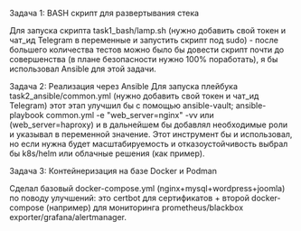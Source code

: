 Задача 1: BASH скрипт для развертывания стека

Для запуска скрипта task1_bash/lamp.sh (нужно добавить свой токен и чат_ид Telegram в переменные и запустить скрипт под sudo) - после большего количества тестов можно было бы довести скрипт почти до совершенства (в плане безопасности нужно 100% поработать), я бы использовал Ansible для этой задачи.

Задача 2: Реализация через Ansible
Для запуска плейбука task2_ansible/common.yml (нужно добавить свой токен и чат_ид Telegram) этот этап улучшил бы с помощью ansible-vault;
ansible-playbook common.yml -e "web_server=nginx" -vv или (web_server=haproxy) и в дальнейшем бы добавлял необходимые роли и указывал в переменной значение.
Этот инструмент бы и использовал, но если нужна будет масштабируемость и отказоустойчивость выбрал бы k8s/helm или облачные решения (как пример).

Задача 3: Контейнеризация на базе Docker и Podman

Сделал базовый docker-compose.yml (nginx+mysql+wordpress+joomla) по поводу улучшений: это certbot для сертификатов + второй docker-compose (например) для мониторинга prometheus/blackbox exporter/grafana/alertmanager.
